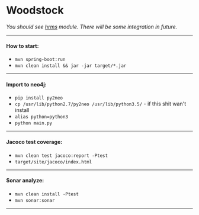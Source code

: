 # Woodstock

*You should see [hrms](https://github.com/vlsidlyarevich/unity) module. There will be some integration in future.*
___

#### How to start:

* `mvn spring-boot:run`
* `mvn clean install && jar -jar target/*.jar`

___

#### Import to neo4j:

* `pip install py2neo`
* `cp /usr/lib/python2.7/py2neo /usr/lib/python3.5/` - if this shit wan't install
* `alias python=python3`
* `python main.py`

___

#### Jacoco test coverage:

* `mvn clean test jacoco:report -Ptest`
* `target/site/jacoco/index.html`

___

#### Sonar analyze:

* `mvn clean install -Ptest`
* `mvn sonar:sonar`

___
